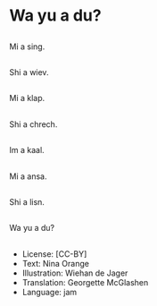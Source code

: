 # Wa yu a du?

##
Mi a sing.

##
Shi a wiev.

##
Mi a klap.

##
Shi a chrech.

##
Im a kaal.

##
Mi a ansa.

##
Shi a lisn.

##
Wa yu a du?

##
* License: [CC-BY]
* Text: Nina Orange
* Illustration: Wiehan de Jager
* Translation: Georgette McGlashen
* Language: jam
